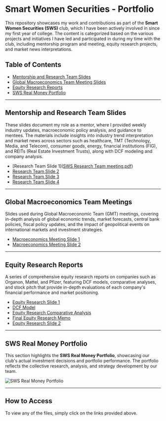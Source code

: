 # Smart Women Securities - Portfolio

This repository showcases my work and contributions as part of the **Smart Women Securities (SWS)** club, which I have been actively involved in since my first year of college. The content is categorized based on the various projects and initiatives I have led and participated in during my time with the club, including mentorship program and meeting, equity research projects, and market news interpretations. 



## Table of Contents
- [Mentorship and Research Team Slides](#mentorship-and-research-team-slides)
- [Global Macroeconomics Team Meeting Slides](#global-macroeconomics-team-meetings)
- [Equity Research Reports](#equity-research-reports)
- [SWS Real Money Portfolio](#sws-real-money-portfolio)

---

## Mentorship and Research Team Slides

These slides document my role as a mentor, where I provided weekly industry updates, macroeconomic policy analysis, and guidance to mentees. The materials include insights into industry trend interpretation and market news across sectors such as healthcare, TMT (Technology, Media, and Telecom), consumer goods, energy, financial institutions (FIG), and REITs (Real Estate Investment Trusts), along with DCF modeling and company analysis.

- [Research Team Slide 1]([SWS Research Team meeting.pdf](https://github.com/AnmengHao/SmartWomenSecurities-Portfolio/blob/4eeeac803958a67b6797d537e2bf694e5feecbf9/SWS%20Research%20Team%20meeting.pdf))
- [Research Team Slide 2](path/to/research-team-slide2.pdf)
- [Research Team Slide 3](path/to/research-team-slide3.pdf)
- [Research Team Slide 4](path/to/research-team-slide4.pdf)

---

## Global Macroeconomics Team Meetings

Slides used during Global Macroeconomic Team (GMT) meetings, covering in-depth analysis of global economic trends, market forecasts, central bank policies, fiscal policy updates, and the impact of geopolitical events on international markets and investment strategies.


- [Macroeconomics Meeting Slide 1](path/to/macroeconomics-slide1.pdf)
- [Macroeconomics Meeting Slide 2](path/to/macroeconomics-slide2.pdf)

---

## Equity Research Reports

A series of comprehensive equity research reports on companies such as Organon, Mattel, and Pfizer, featuring DCF models, comparative analyses, and stock pitch that provide in-depth evaluations of each company's financial performance and market positioning.


- [Equity Research Slide 1](path/to/equity-research-slide1.pdf)
- [DCF Model](path/to/dcf-model.pdf)
- [Equity Research Comparative Analysis](path/to/equity-research-comparative-analysis.pdf)
- [Final Equity Research Memo](path/to/final-equity-research-memo.pdf)
- [Equity Research Slide 2](path/to/equity-research-slide2.pdf)

---

## SWS Real Money Portfolio

This section highlights the **SWS Real Money Portfolio**, showcasing our club's actual investment decisions and portfolio performance. The portfolio reflects the collective research, analysis, and strategy development by our team.

![SWS Real Money Portfolio](path/to/portfolio.png)

---

## How to Access

To view any of the files, simply click on the links provided above.
